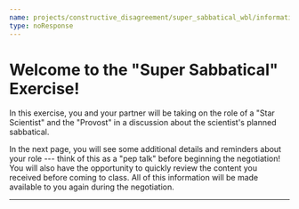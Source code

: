 ```yaml
---
name: projects/constructive_disagreement/super_sabbatical_wbl/information_review_preamble.md
type: noResponse
---
```


# Welcome to the "Super Sabbatical" Exercise!

In this exercise, you and your partner will be taking on the role of a "Star Scientist" and the "Provost" in a discussion about the scientist's planned sabbatical.

In the next page, you will see some additional details and reminders about your role --- think of this as a "pep talk" before beginning the negotiation! You will also have the opportunity to quickly review the content you received before coming to class. All of this information will be made available to you again during the negotiation.

---
